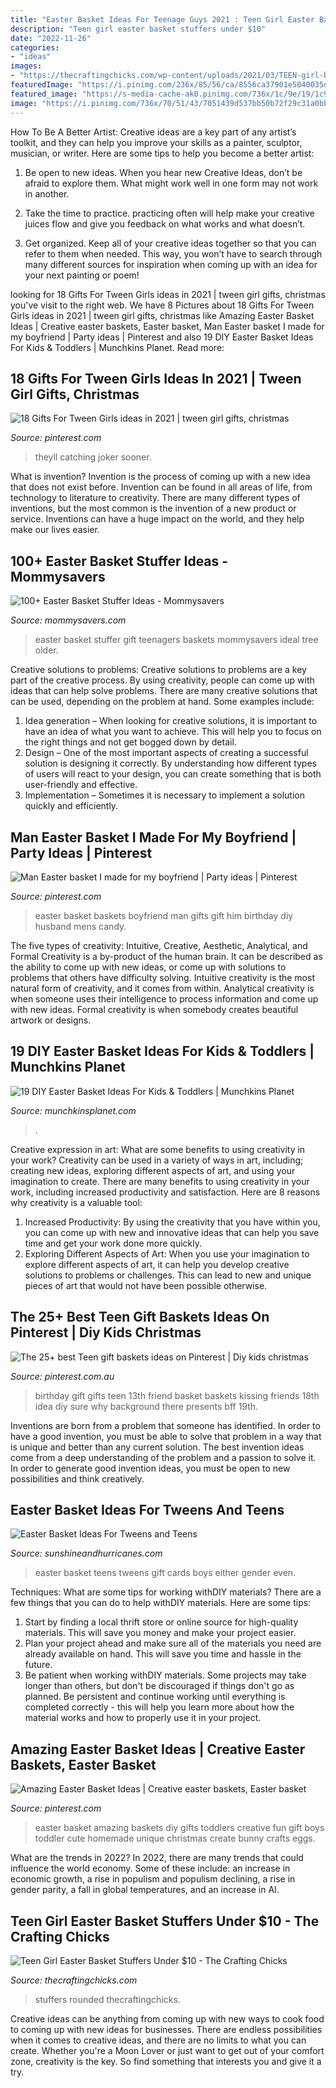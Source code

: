 ```yaml
---
title: "Easter Basket Ideas For Teenage Guys 2021 : Teen Girl Easter Basket Stuffers Under $10"
description: "Teen girl easter basket stuffers under $10"
date: "2022-11-26"
categories:
- "ideas"
images:
- "https://thecraftingchicks.com/wp-content/uploads/2021/03/TEEN-girl-basket-stuffers-under-10-562x1536.jpg"
featuredImage: "https://i.pinimg.com/236x/85/56/ca/8556ca37901e5040035d1137a2e2b9d3.jpg"
featured_image: "https://s-media-cache-ak0.pinimg.com/736x/1c/9e/19/1c9e19c102362e955ac88d851f2f30e2.jpg"
image: "https://i.pinimg.com/736x/70/51/43/7051439d537bb50b72f29c31a0bbe032--two-girls-girl-gifts.jpg"
---
```



How To Be A Better Artist:
Creative ideas are a key part of any artist’s toolkit, and they can help you improve your skills as a painter, sculptor, musician, or writer. Here are some tips to help you become a better artist:
1. Be open to new ideas. When you hear new Creative Ideas, don’t be afraid to explore them. What might work well in one form may not work in another.

2. Take the time to practice. practicing often will help make your creative juices flow and give you feedback on what works and what doesn’t.

3. Get organized. Keep all of your creative ideas together so that you can refer to them when needed. This way, you won’t have to search through many different sources for inspiration when coming up with an idea for your next painting or poem!

	

		
looking for 18 Gifts For Tween Girls ideas in 2021 | tween girl gifts, christmas you've visit to the right web. We have 8 Pictures about 18 Gifts For Tween Girls ideas in 2021 | tween girl gifts, christmas like Amazing Easter Basket Ideas | Creative easter baskets, Easter basket, Man Easter basket I made for my boyfriend | Party ideas | Pinterest and also 19 DIY Easter Basket Ideas For Kids &amp; Toddlers | Munchkins Planet. Read more:
		
    
## 18 Gifts For Tween Girls Ideas In 2021 | Tween Girl Gifts, Christmas

<img loading=lazy src="https://i.pinimg.com/236x/85/56/ca/8556ca37901e5040035d1137a2e2b9d3.jpg" onerror="this.onerror=null;this.src='https://tse3.mm.bing.net/th?id=OIP.d2YwRo07DJmxaaGvSk21WgAAAA&amp;pid=15.1';" alt="18 Gifts For Tween Girls ideas in 2021 | tween girl gifts, christmas">

_Source: pinterest.com_

>theyll catching joker sooner. 

	

What is invention?
Invention is the process of coming up with a new idea that does not exist before. Invention can be found in all areas of life, from technology to literature to creativity. There are many different types of inventions, but the most common is the invention of a new product or service. Inventions can have a huge impact on the world, and they help make our lives easier.

    
## 100+ Easter Basket Stuffer Ideas - Mommysavers

<img loading=lazy src="https://mommysavers.com/wp-content/uploads/2014/04/007-1.jpg" onerror="this.onerror=null;this.src='https://tse2.mm.bing.net/th?id=OIP.gwMDWzUk-k2CKhx585eCmgHaH8&amp;pid=15.1';" alt="100+ Easter Basket Stuffer Ideas - Mommysavers">

_Source: mommysavers.com_

>easter basket stuffer gift teenagers baskets mommysavers ideal tree older. 

	

Creative solutions to problems:
Creative solutions to problems are a key part of the creative process. By using creativity, people can come up with ideas that can help solve problems. There are many creative solutions that can be used, depending on the problem at hand. Some examples include:
1. Idea generation – When looking for creative solutions, it is important to have an idea of what you want to achieve. This will help you to focus on the right things and not get bogged down by detail.
2. Design – One of the most important aspects of creating a successful solution is designing it correctly. By understanding how different types of users will react to your design, you can create something that is both user-friendly and effective.
3. Implementation – Sometimes it is necessary to implement a solution quickly and efficiently.

    
## Man Easter Basket I Made For My Boyfriend | Party Ideas | Pinterest

<img loading=lazy src="https://s-media-cache-ak0.pinimg.com/736x/1c/9e/19/1c9e19c102362e955ac88d851f2f30e2.jpg" onerror="this.onerror=null;this.src='https://tse2.mm.bing.net/th?id=OIP.UBmMXW0V7JCZZ0rWILdNSAHaJ6&amp;pid=15.1';" alt="Man Easter basket I made for my boyfriend | Party ideas | Pinterest">

_Source: pinterest.com_

>easter basket baskets boyfriend man gifts gift him birthday diy husband mens candy. 

	

The five types of creativity: Intuitive, Creative, Aesthetic, Analytical, and Formal
Creativity is a by-product of the human brain. It can be described as the ability to come up with new ideas, or come up with solutions to problems that others have difficulty solving. Intuitive creativity is the most natural form of creativity, and it comes from within. Analytical creativity is when someone uses their intelligence to process information and come up with new ideas. Formal creativity is when somebody creates beautiful artwork or designs.

    
## 19 DIY Easter Basket Ideas For Kids &amp; Toddlers | Munchkins Planet

<img loading=lazy src="https://www.munchkinsplanet.com/wp-content/uploads/2021/02/easter-basket-ideas-for-kids-22.jpg" onerror="this.onerror=null;this.src='https://tse3.mm.bing.net/th?id=OIP.y5SWLGgweqbwUVxp_tPPtQHaJe&amp;pid=15.1';" alt="19 DIY Easter Basket Ideas For Kids &amp; Toddlers | Munchkins Planet">

_Source: munchkinsplanet.com_

>. 

	

Creative expression in art: What are some benefits to using creativity in your work?
Creativity can be used in a variety of ways in art, including; creating new ideas, exploring different aspects of art, and using your imagination to create. There are many benefits to using creativity in your work, including increased productivity and satisfaction. Here are 8 reasons why creativity is a valuable tool: 
1. Increased Productivity: By using the creativity that you have within you, you can come up with new and innovative ideas that can help you save time and get your work done more quickly.
2. Exploring Different Aspects of Art: When you use your imagination to explore different aspects of art, it can help you develop creative solutions to problems or challenges. This can lead to new and unique pieces of art that would not have been possible otherwise. 

    
## The 25+ Best Teen Gift Baskets Ideas On Pinterest | Diy Kids Christmas

<img loading=lazy src="https://i.pinimg.com/736x/70/51/43/7051439d537bb50b72f29c31a0bbe032--two-girls-girl-gifts.jpg" onerror="this.onerror=null;this.src='https://tse4.mm.bing.net/th?id=OIP.D-1yY34fflso7JfKkIHlkwHaJ3&amp;pid=15.1';" alt="The 25+ best Teen gift baskets ideas on Pinterest | Diy kids christmas">

_Source: pinterest.com.au_

>birthday gift gifts teen 13th friend basket baskets kissing friends 18th idea diy sure why background there presents bff 19th. 

	

Inventions are born from a problem that someone has identified. In order to have a good invention, you must be able to solve that problem in a way that is unique and better than any current solution. The best invention ideas come from a deep understanding of the problem and a passion to solve it. In order to generate good invention ideas, you must be open to new possibilities and think creatively.

    
## Easter Basket Ideas For Tweens And Teens

<img loading=lazy src="http://www.sunshineandhurricanes.com/wp-content/uploads/2011/06/gift-cards-166x3001.jpg" onerror="this.onerror=null;this.src='https://tse1.mm.bing.net/th?id=OIP.SJ6cMM_IFS76P_5-aEzIHwAAAA&amp;pid=15.1';" alt="Easter Basket Ideas For Tweens and Teens">

_Source: sunshineandhurricanes.com_

>easter basket teens tweens gift cards boys either gender even. 

	

Techniques: What are some tips for working withDIY materials?
There are a few things that you can do to help withDIY materials. Here are some tips: 
1. Start by finding a local thrift store or online source for high-quality materials. This will save you money and make your project easier. 
2. Plan your project ahead and make sure all of the materials you need are already available on hand. This will save you time and hassle in the future. 
3. Be patient when working withDIY materials. Some projects may take longer than others, but don't be discouraged if things don't go as planned. Be persistent and continue working until everything is completed correctly - this will help you learn more about how the material works and how to properly use it in your project.

    
## Amazing Easter Basket Ideas | Creative Easter Baskets, Easter Basket

<img loading=lazy src="https://i.pinimg.com/originals/6b/75/19/6b75197287cdaa8ca30914a3f975c607.jpg" onerror="this.onerror=null;this.src='https://tse2.mm.bing.net/th?id=OIP.2KVByVpj_j6V08qqwt-tXwHaHa&amp;pid=15.1';" alt="Amazing Easter Basket Ideas | Creative easter baskets, Easter basket">

_Source: pinterest.com_

>easter basket amazing baskets diy gifts toddlers creative fun gift boys toddler cute homemade unique christmas create bunny crafts eggs. 

	

What are the trends in 2022?
In 2022, there are many trends that could influence the world economy. Some of these include: an increase in economic growth, a rise in populism and populism declining, a rise in gender parity, a fall in global temperatures, and an increase in AI.

    
## Teen Girl Easter Basket Stuffers Under $10 - The Crafting Chicks

<img loading=lazy src="https://thecraftingchicks.com/wp-content/uploads/2021/03/TEEN-girl-basket-stuffers-under-10-562x1536.jpg" onerror="this.onerror=null;this.src='https://tse4.mm.bing.net/th?id=OIP.HlQUN6Rl0TXQmlgtd8KsPQHaUP&amp;pid=15.1';" alt="Teen Girl Easter Basket Stuffers Under $10 - The Crafting Chicks">

_Source: thecraftingchicks.com_

>stuffers rounded thecraftingchicks. 

	

Creative ideas can be anything from coming up with new ways to cook food to coming up with new ideas for businesses. There are endless possibilities when it comes to creative ideas, and there are no limits to what you can create. Whether you're a Moon Lover or just want to get out of your comfort zone, creativity is the key. So find something that interests you and give it a try.

